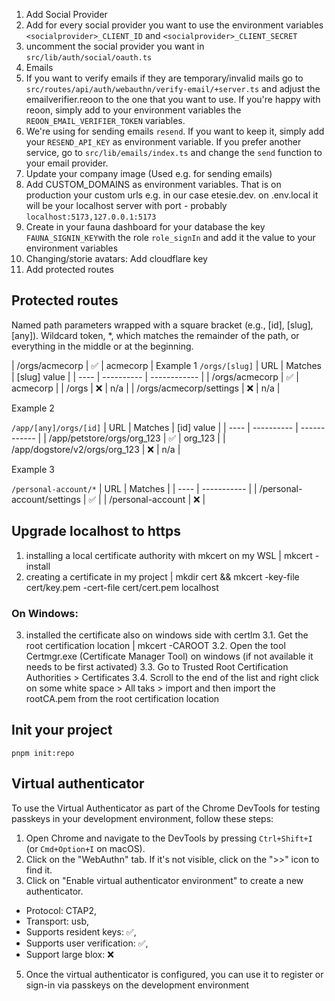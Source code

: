 1. Add Social Provider
  2. Add for every social provider you want to use the environment variables `<socialprovider>_CLIENT_ID` and `<socialprovider>_CLIENT_SECRET`
  3. uncomment the social provider you want in `src/lib/auth/social/oauth.ts`
2. Emails
  1. If you want to verify emails if they are temporary/invalid mails go to `src/routes/api/auth/webauthn/verify-email/+server.ts` and adjust the emailverifier.reoon to the one that you want to use. If you're happy with reoon, simply add to your environment variables the `REOON_EMAIL_VERIFIER_TOKEN` variables.
  2. We're using for sending emails `resend`. If you want to keep it, simply add your `RESEND_API_KEY` as environment variable. If you prefer another service, go to `src/lib/emails/index.ts` and change the `send` function to your email provider.
  3. Update your company image (Used e.g. for sending emails)
3. Add CUSTOM_DOMAINS as environment variables. That is on production your custom urls e.g. in our case etesie.dev. on .env.local it will be your localhost server with port - probably `localhost:5173,127.0.0.1:5173`
4. Create in your fauna dashboard for your database the key `FAUNA_SIGNIN_KEY`with the role `role_signIn` and add it the value to your environment variables
5. Changing/storie avatars: Add cloudflare key 
6. Add protected routes


## Protected routes

Named path parameters wrapped with a square bracket (e.g., [id], [slug], [any]). 
Wildcard token, *, which matches the remainder of the path, or everything in the middle or at the beginning.

| /orgs/acmecorp       |  ✅    | acmecorp         |
Example 1 
`/orgs/[slug]` 
| URL |	Matches |	[slug] value | 
| ---- | ---------- | ------------ |
| /orgs/acmecorp |	✅ |	acmecorp | 
| /orgs | ❌ |	n/a | 
| /orgs/acmecorp/settings | ❌ | n/a |

Example 2

`/app/[any]/orgs/[id]`
| URL | Matches | [id] value | 
| ---- | ---------- | ------------ |
| /app/petstore/orgs/org_123 | ✅ | org_123 |
| /app/dogstore/v2/orgs/org_123 | ❌ | n/a |

Example 3

`/personal-account/*` 
| URL |	Matches |
| ---- | ----------- | 
| /personal-account/settings |	✅ |
| /personal-account |	❌ |


## Upgrade localhost to https

1. installing a local certificate authority with mkcert on my WSL | mkcert -install
2. creating a certificate in my project | mkdir cert && mkcert -key-file cert/key.pem -cert-file cert/cert.pem localhost

### On Windows:
3. installed the certificate also on windows side with certlm
3.1. Get the root certification location | mkcert -CAROOT
3.2. Open the tool Certmgr.exe (Certificate Manager Tool) on windows (if not available it needs to be first activated)
3.3. Go to Trusted Root Certification Authorities > Certificates
3.4. Scroll to the end of the list and right click on some white space > All taks > import and then import the rootCA.pem from the root certification location

## Init your project

`pnpm init:repo`

## Virtual authenticator

To use the Virtual Authenticator as part of the Chrome DevTools for testing passkeys in your development environment, follow these steps:

1. Open Chrome and navigate to the DevTools by pressing `Ctrl+Shift+I` (or `Cmd+Option+I` on macOS).
2. Click on the "WebAuthn" tab. If it's not visible, click on the ">>" icon to find it.
3. Click on "Enable virtual authenticator environment" to create a new authenticator. 
  - Protocol: CTAP2, 
  - Transport: usb, 
  - Supports resident keys: ✅,
  - Supports user verification: ✅,
  - Support large blox: ❌
5. Once the virtual authenticator is configured, you can use it to register or sign-in via passkeys on the development environment

